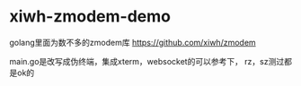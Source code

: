 # xiwh-zmodem-demo

golang里面为数不多的zmodem库 https://github.com/xiwh/zmodem

main.go是改写成伪终端，集成xterm，websocket的可以参考下， rz，sz测过都是ok的
